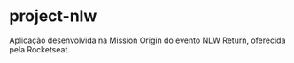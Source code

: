 # project-nlw
Aplicação desenvolvida na Mission Origin do evento NLW Return, oferecida pela Rocketseat.

